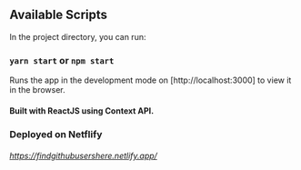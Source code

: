 ## Available Scripts

In the project directory, you can run:

### `yarn start` or `npm start`

Runs the app in the development mode on [http://localhost:3000] to view it in the browser.

#### Built with ReactJS using Context API.

### Deployed on Netflify
###### https://findgithubusershere.netlify.app/

